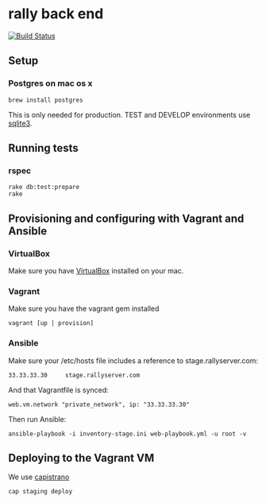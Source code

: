 # rally back end

[![Build Status](https://travis-ci.org/ihassin/rally_backend.svg?branch=master)](https://travis-ci.org/ihassin/rally_backend)


## Setup

### Postgres on mac os x

```
brew install postgres

```
This is only needed for production. TEST and DEVELOP environments use [sqlite3](https://sqlite.org).

## Running tests

### rspec

```
rake db:test:prepare
rake

```

## Provisioning and configuring with Vagrant and Ansible

### VirtualBox

Make sure you have [VirtualBox](https://www.virtualbox.org) installed on your mac.

### Vagrant

Make sure you have the vagrant gem installed

```
vagrant [up | provision]

```

### Ansible

Make sure your /etc/hosts file includes a reference to stage.rallyserver.com:

```
33.33.33.30     stage.rallyserver.com
```
And that Vagrantfile is synced:

```
web.vm.network "private_network", ip: "33.33.33.30"
```

Then run Ansible:

```
ansible-playbook -i inventory-stage.ini web-playbook.yml -u root -v

```

## Deploying to the Vagrant VM

We use [capistrano](http://capistranorb.com)

```
cap staging deploy

```

